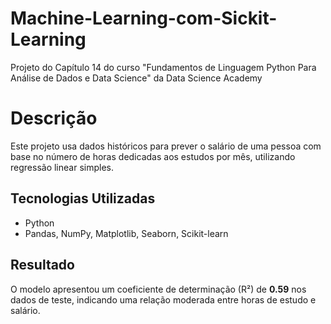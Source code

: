 # Machine-Learning-com-Sickit-Learning
Projeto do Capítulo 14 do curso "Fundamentos de Linguagem Python Para Análise de Dados e Data Science" da Data Science Academy

# Descrição
Este projeto usa dados históricos para prever o salário de uma pessoa com base no número de horas dedicadas aos estudos por mês, utilizando regressão linear simples.

## Tecnologias Utilizadas
- Python
- Pandas, NumPy, Matplotlib, Seaborn, Scikit-learn

## Resultado
O modelo apresentou um coeficiente de determinação (R²) de **0.59** nos dados de teste, indicando uma relação moderada entre horas de estudo e salário.
